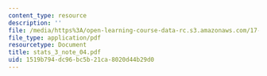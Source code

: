 ```yaml
---
content_type: resource
description: ''
file: /media/https%3A/open-learning-course-data-rc.s3.amazonaws.com/17-874-quantitative-research-methods-multivariate-spring-2004/1519b794dc96bc5b21ca8020d44b29d0_stats_3_note_04.pdf
file_type: application/pdf
resourcetype: Document
title: stats_3_note_04.pdf
uid: 1519b794-dc96-bc5b-21ca-8020d44b29d0
---
```

